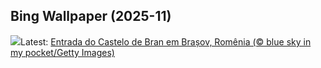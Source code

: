 ## Bing Wallpaper (2025-11)
![](https://www.bing.com/th?id=OHR.BranCastle_PT-BR1477730083_UHD.jpg&w=1000)Latest: [Entrada do Castelo de Bran em Brașov, Romênia (© blue sky in my  pocket/Getty Images)](https://www.bing.com/th?id=OHR.BranCastle_PT-BR1477730083_UHD.jpg)